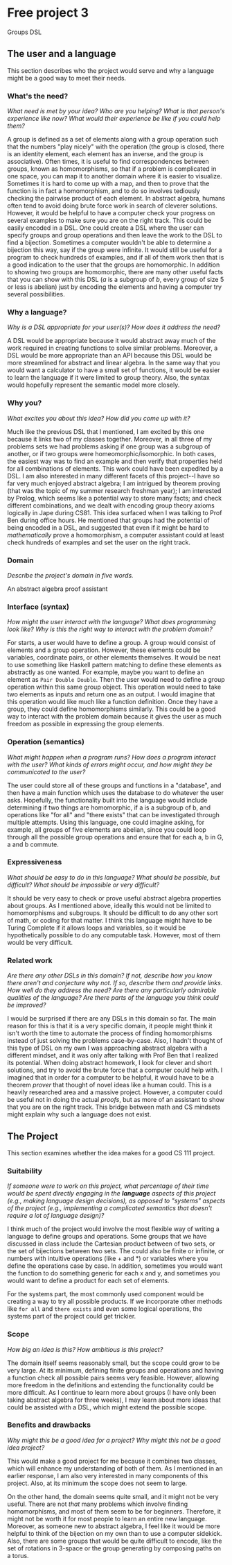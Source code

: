 # Free project 3

Groups DSL

## The user and a language
This section describes who the project would serve and why a language might be a
good way to meet their needs.


### What's the need?
_What need is met by your idea? Who are you helping? What is that person's
experience like now? What would their experience be like if you could help 
them?_

A group is defined as a set of elements along with a group operation such that the
numbers "play nicely" with the operation (the group is closed, there is an
identity element, each element has an inverse, and the group is associative).
Often times, it is useful to find correspondences between groups, known as
homomorphisms, so that if a problem is complicated in one space, you can map it to
another domain where it is easier to visualize.  Sometimes it is hard to come up
with a map, and then to prove that the function is in fact a homomorphism, and to
do so involves tediously checking the pairwise product of each element.  In
abstract algebra, humans often tend to avoid doing brute force work in search of
cleverer solutions. However, it would be helpful to have a computer check your
progress on several examples to make sure you are on the right track.  This could
be easily encoded in a DSL.  One could create a DSL where the user can specify
groups and group operations and then leave the work to the DSL to find a
bijection.  Sometimes a computer wouldn't be able to determine a bijection this
way, say if the group were infinite.  It would still be useful for a program to
check hundreds of examples, and if all of them work then that is a good indication
to the user that the groups are homomorphic.  In addition to showing two groups
are homomorphic, there are many other useful facts that you can show with this DSL
(_a_ is a subgroup of _b_, every group of size 5 or less is abelian) just by
encoding the elements and having a computer try several possibilities.

### Why a language?
_Why is a DSL appropriate for your user(s)? How does it address the need?_

A DSL would be appropriate because it would abstract away much of the work
required in creating functions to solve similar problems.  Moreover, a DSL would
be more appropriate than an API because this DSL would be more streamlined for
abstract and linear algebra.  In the same way that you would want a calculator to
have a small set of functions, it would be easier to learn the language if it were
limited to group theory.  Also, the syntax would hopefully represent the semantic
model more closely.

### Why you?
_What excites you about this idea? How did you come up with it?_

Much like the previous DSL that I mentioned, I am excited by this one because it
links two of my classes together.  Moreover, in all three of my problems sets we
had problems asking if one group was a subgroup of another, or if two groups were
homeomorphic/isomorphic.  In both cases, the easiest way was to find an example
and then verify that properties held for all combinations of elements.  This work
could have been expedited by a DSL.  I am also interested in many different facets
of this project--I have so far very much enjoyed abstract algebra; I am intrigued
by theorem proving (that was the topic of my summer research freshman year); I am
interested by Prolog, which seems like a potential way to store many facts; and
check different combinations, and we dealt with encoding group theory axioms
logically in Jape during CS81.  This idea surfaced when I was talking to Prof Ben
during office hours.  He mentioned that groups had the potential of being encoded
in a DSL, and suggested that even if it might be hard to _mathematically_ prove a
homomorphism, a computer assistant could at least check hundreds of examples and
set the user on the right track.

### Domain
_Describe the project's domain in five words._

An abstract algebra proof assistant

### Interface (syntax)
_How might the user interact with the language? What does programming look 
like? Why is this the right way to interact with the problem domain?_ 

For starts, a user would have to define a group.  A group would consist of
elements and a group operation.  However, these elements could be variables,
coordinate pairs, or other elements themselves.  It would be neat to use something
like Haskell pattern matching to define these elements as abstractly as one
wanted.  For example, maybe you want to define an element as `Pair Double Double`.
Then the user would need to define a group operation within this same group
object.  This operation would need to take two elements as inputs and return one
as an output.  I would imagine that this operation would like much like a function
definition.
Once they have a group, they could define homomorphisms similarly.  This could be
a good way to interact with the problem domain because it gives the user as much
freedom as possible in expressing the group elements.

### Operation (semantics)
_What might happen when a program runs? How does a program interact with the
user? What kinds of errors might occur, and how might they be communicated to
the user?_

The user could store all of these groups and functions in a "database", and then
have a main function which uses the database to do whatever the user asks.
Hopefully, the functionality built into the language would include determining if
two things are homomorphic, if a is a subgroup of b, and operations like "for all"
and "there exists" that can be investigated through multiple attempts.  Using this
language, one could imagine asking, for example, all groups of five elements are
abelian, since you could loop through all the possible group operations and ensure
that for each a, b in G, a and b commute.

### Expressiveness
_What should be easy to do in this language? What should be possible, but
difficult? What should be impossible or very difficult?_

It should be very easy to check or prove useful abstract algebra properties about
groups.  As I mentioned above, ideally this would not be limited to homomorphisms
and subgroups.  It should be difficult to do any other sort of math, or coding for
that matter.  I think this language might have to be Turing Complete if it allows
loops and variables, so it would be hypothetically possible to do any computable
task.  However, most of them would be very difficult.

### Related work
_Are there any other DSLs in this domain? If not, describe how you know there
aren't and conjecture why not. If so, describe them and provide links. How well 
do they address the need? Are there any particularly admirable qualities of the
language? Are there parts of the language you think could be improved?_

I would be surprised if there are any DSLs in this domain so far.  The main reason
for this is that it is a very specific domain, it people might think it isn't
worth the time to automate the process of finding homomorphisms instead of just
solving the problems case-by-case.
Also, I hadn't thought of this type of DSL on my own I was approaching abstract
algebra with a different mindset, and it was only after talking with Prof Ben that
I realized its potential.  When doing abstract homework, I look for clever and
short solutions, and try to avoid the brute force that a computer could help with.
I imagined that in order for a computer to be helpful, it would have to be a
theorem _prover_ that thought of novel ideas like a human could.  This is a
heavily researched area and a massive project.  However, a computer could be
useful not in doing the actual _proofs_, but as more of an assistant to show that
you are on the right track.  This bridge between math and CS mindsets might
explain why such a language does not exist.

## The Project
This section examines whether the idea makes for a good CS 111 project.


### Suitability
_If someone were to work on this project, what percentage of their time would be
spent directly engaging in the **language** aspects of this project (e.g.,
making language design decisions), as opposed to "systems" aspects of the
project (e.g., implementing a complicated semantics that doesn't require a lot
of language design)?_

I think much of the project would involve the most flexible way of writing a
language to define groups and operations.  Some groups that we have discussed in
class include the Cartesian product between of two sets, or the set of bijections
between two sets.  The could also be finite or infinite, or numbers with intuitive
operations (like + and *) or variables where you define the operations case by
case.  In addition, sometimes you would want the function to do something generic
for each x and y, and sometimes you would want to define a product for each set of
elements.

For the systems part, the most commonly used component would be creating a way to
try all possible products.  If we incorporate other methods like `for all` and
`there exists` and even some logical operations, the systems part of the project
could get trickier.

### Scope
_How big an idea is this? How ambitious is this project?_

The domain itself seems reasonably small, but the scope could grow to be very
large.  At its minimum, defining finite groups and operations and having a
function check all possible pairs seems very feasible.  However, allowing more
freedom in the definitions and extending the functionality could be more
difficult.  As I continue to learn more about groups (I have only been taking
abstract algebra for three weeks), I may learn about more ideas that could be
assisted with a DSL, which might extend the possible scope.


### Benefits and drawbacks
_Why might this be a good idea for a project? Why might this not be a good idea 
project?_

This would make a good project for me because it combines two classes, which will
enhance my understanding of both of them.  As I mentioned in an earlier response,
I am also very interested in many components of this project.  Also, at its
minimum the scope does not seem to large.

On the other hand, the domain seems quite small, and it might not be very useful.
There are not _that_ many problems which involve finding homomorphisms, and most
of them seem to be for beginners.  Therefore, it might not be worth it for most
people to learn an entire new language.  Moreover, as someone new to abstract
algebra, I feel like it would be more helpful to think of the bijection on my own
than to use a computer sidekick.  Also, there are some groups that would be
quite difficult to encode, like the set of rotations in 3-space or the group
generating by composing paths on a torus.
